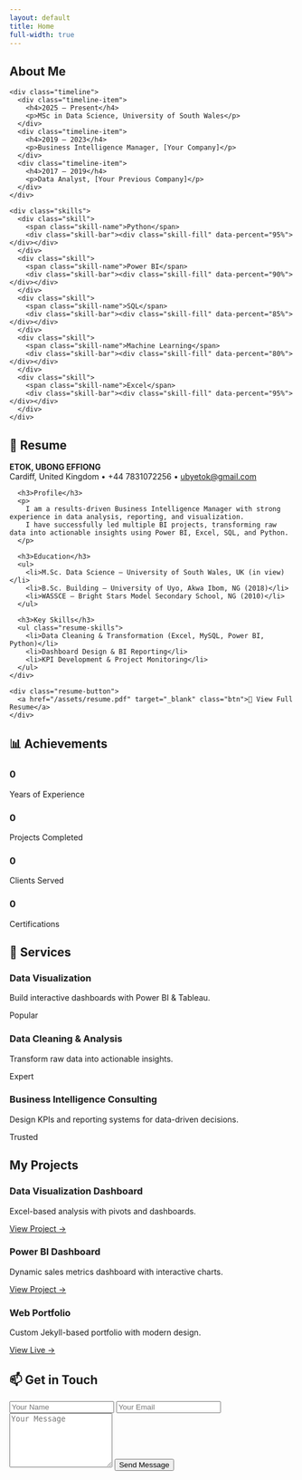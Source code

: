 ```yaml
---
layout: default
title: Home
full-width: true
---
```


<!-- ABOUT SECTION -->
<section id="about" class="section">
  <div class="container">
    <h2>About Me</h2>
    <p class="intro"><span id="about-typed"></span></p>

    <div class="timeline">
      <div class="timeline-item">
        <h4>2025 – Present</h4>
        <p>MSc in Data Science, University of South Wales</p>
      </div>
      <div class="timeline-item">
        <h4>2019 – 2023</h4>
        <p>Business Intelligence Manager, [Your Company]</p>
      </div>
      <div class="timeline-item">
        <h4>2017 – 2019</h4>
        <p>Data Analyst, [Your Previous Company]</p>
      </div>
    </div>

    <div class="skills">
      <div class="skill">
        <span class="skill-name">Python</span>
        <div class="skill-bar"><div class="skill-fill" data-percent="95%"></div></div>
      </div>
      <div class="skill">
        <span class="skill-name">Power BI</span>
        <div class="skill-bar"><div class="skill-fill" data-percent="90%"></div></div>
      </div>
      <div class="skill">
        <span class="skill-name">SQL</span>
        <div class="skill-bar"><div class="skill-fill" data-percent="85%"></div></div>
      </div>
      <div class="skill">
        <span class="skill-name">Machine Learning</span>
        <div class="skill-bar"><div class="skill-fill" data-percent="80%"></div></div>
      </div>
      <div class="skill">
        <span class="skill-name">Excel</span>
        <div class="skill-bar"><div class="skill-fill" data-percent="95%"></div></div>
      </div>
    </div>
  </div>
</section>

<!-- RESUME SECTION -->
<section id="resume-preview" class="section section-alt">
  <div class="container">
    <h2>📄 Resume</h2>
    <div class="resume-card">
      <p><strong>ETOK, UBONG EFFIONG</strong><br>
      Cardiff, United Kingdom • +44 7831072256 • <a href="mailto:ubyetok@gmail.com">ubyetok@gmail.com</a></p>

      <h3>Profile</h3>
      <p>
        I am a results-driven Business Intelligence Manager with strong experience in data analysis, reporting, and visualization.
        I have successfully led multiple BI projects, transforming raw data into actionable insights using Power BI, Excel, SQL, and Python.
      </p>

      <h3>Education</h3>
      <ul>
        <li>M.Sc. Data Science – University of South Wales, UK (in view)</li>
        <li>B.Sc. Building – University of Uyo, Akwa Ibom, NG (2018)</li>
        <li>WASSCE – Bright Stars Model Secondary School, NG (2010)</li>
      </ul>

      <h3>Key Skills</h3>
      <ul class="resume-skills">
        <li>Data Cleaning & Transformation (Excel, MySQL, Power BI, Python)</li>
        <li>Dashboard Design & BI Reporting</li>
        <li>KPI Development & Project Monitoring</li>
      </ul>
    </div>

    <div class="resume-button">
      <a href="/assets/resume.pdf" target="_blank" class="btn">📑 View Full Resume</a>
    </div>
  </div>
</section>

<!-- STATS -->
<section id="stats" class="section">
  <div class="container">
    <h2>📊 Achievements</h2>
    <div class="stats-grid">
      <div class="stat-card">
        <h3 class="counter" data-target="4">0</h3>
        <p>Years of Experience</p>
      </div>
      <div class="stat-card">
        <h3 class="counter" data-target="25">0</h3>
        <p>Projects Completed</p>
      </div>
      <div class="stat-card">
        <h3 class="counter" data-target="15">0</h3>
        <p>Clients Served</p>
      </div>
      <div class="stat-card">
        <h3 class="counter" data-target="5">0</h3>
        <p>Certifications</p>
      </div>
    </div>
  </div>
</section>

<!-- SERVICES -->
<section id="services" class="section section-alt">
  <div class="container">
    <h2>💼 Services</h2>
    <div class="projects-grid">
      <div class="project-card">
        <h3>Data Visualization</h3>
        <p>Build interactive dashboards with Power BI & Tableau.</p>
        <span class="badge">Popular</span>
      </div>
      <div class="project-card">
        <h3>Data Cleaning & Analysis</h3>
        <p>Transform raw data into actionable insights.</p>
        <span class="badge">Expert</span>
      </div>
      <div class="project-card">
        <h3>Business Intelligence Consulting</h3>
        <p>Design KPIs and reporting systems for data-driven decisions.</p>
        <span class="badge">Trusted</span>
      </div>
    </div>
  </div>
</section>

<!-- PROJECTS -->
<section id="projects" class="section">
  <div class="container">
    <h2>My Projects</h2>
    <div class="projects-grid">
      <div class="project-card">
        <h3>Data Visualization Dashboard</h3>
        <p>Excel-based analysis with pivots and dashboards.</p>
        <a href="https://github.com/xzibitetok/Xzibit-Sales-Analysis" target="_blank">View Project →</a>
      </div>
      <div class="project-card">
        <h3>Power BI Dashboard</h3>
        <p>Dynamic sales metrics dashboard with interactive charts.</p>
        <a href="https://github.com/xzibitetok/Frank-s-Sales-Analysis" target="_blank">View Project →</a>
      </div>
      <div class="project-card">
        <h3>Web Portfolio</h3>
        <p>Custom Jekyll-based portfolio with modern design.</p>
        <a href="https://xzibitetok.github.io" target="_blank">View Live →</a>
      </div>
    </div>
  </div>
</section>

<!-- CONTACT -->
<section id="contact" class="section section-alt">
  <div class="container">
    <h2>📫 Get in Touch</h2>
    <form action="https://formspree.io/f/xwpnkevb" method="POST">
      <input type="text" name="name" placeholder="Your Name" required>
      <input type="email" name="_replyto" placeholder="Your Email" required>
      <textarea name="message" rows="6" placeholder="Your Message" required></textarea>
      <button type="submit">Send Message</button>
    </form>
  </div>
</section>

<script src="https://cdn.jsdelivr.net/npm/typed.js@2.0.12"></script>
<script>
new Typed("#about-typed", {
  strings: ["Turning data into actionable insights.", "AI & ML Enthusiast.", "Business Intelligence Specialist."],
  typeSpeed: 60,
  backSpeed: 30,
  loop: true
});
</script>
